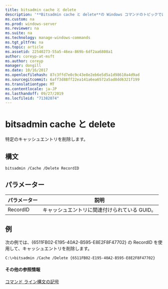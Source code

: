 ```yaml
---
title: bitsadmin cache と delete
description: '**Bitsadmin cache と delete**の Windows コマンドのトピックでは、特定のキャッシュエントリが削除されます。'
ms.custom: na
ms.prod: windows-server
ms.reviewer: na
ms.suite: na
ms.technology: manage-windows-commands
ms.tgt_pltfrm: na
ms.topic: article
ms.assetid: 22540273-55a5-46ea-869b-6df2aa6808a1
author: coreyp-at-msft
ms.author: coreyp
manager: dongill
ms.date: 10/16/2017
ms.openlocfilehash: 87c3ffd7e0c9c43e8e2eb6e5d5a1d98610a4d9ad
ms.sourcegitcommit: 6aff3d88ff22ea141a6ea6572a5ad8dd6321f199
ms.translationtype: MT
ms.contentlocale: ja-JP
ms.lasthandoff: 09/27/2019
ms.locfileid: "71382074"
---
```

# <a name="bitsadmin-cache-and-delete"></a>bitsadmin cache と delete



特定のキャッシュエントリを削除します。

## <a name="syntax"></a>構文

```
bitsadmin /Cache /Delete RecordID 
```

## <a name="parameters"></a>パラメーター

|パラメーター|説明|
|---------|-----------|
|RecordID|キャッシュエントリに関連付けられている GUID。|

## <a name="BKMK_examples"></a>例

次の例では、{6511FB02-E195-40A2-B595-E8E2F8F47702} の RecordID を使用して、キャッシュエントリを削除します。
```
C:\>bitsadmin /Cache /Delete {6511FB02-E195-40A2-B595-E8E2F8F47702} 
```

#### <a name="additional-references"></a>その他の参照情報

[コマンド ライン構文の記号](command-line-syntax-key.md)